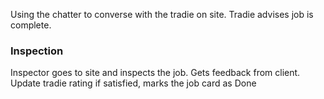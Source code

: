 
Using the chatter to converse with the tradie on site.
Tradie advises job is complete.

### Inspection
Inspector goes to site and inspects the job. Gets feedback from client.
Update tradie rating
if satisfied, marks the job card as Done


